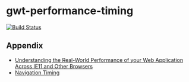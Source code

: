gwt-performance-timing
======================

[![Build Status](https://secure.travis-ci.org/realityforge/gwt-performance-timing.png?branch=master)](http://travis-ci.org/realityforge/gwt-performance-timing)


Appendix
--------

* [Understanding the Real-World Performance of your Web Application Across IE11 and Other Browsers](http://blogs.msdn.com/b/ie/archive/2013/12/12/understanding-the-real-world-performance-of-your-web-application-across-ie11-and-other-browsers.aspx)
* [Navigation Timing](http://www.w3.org/TR/navigation-timing/)
